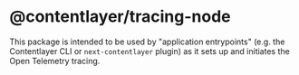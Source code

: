 # @contentlayer/tracing-node

This package is intended to be used by "application entrypoints" (e.g. the Contentlayer CLI or `next-contentlayer` plugin) as it sets up and initiates the Open Telemetry tracing.
